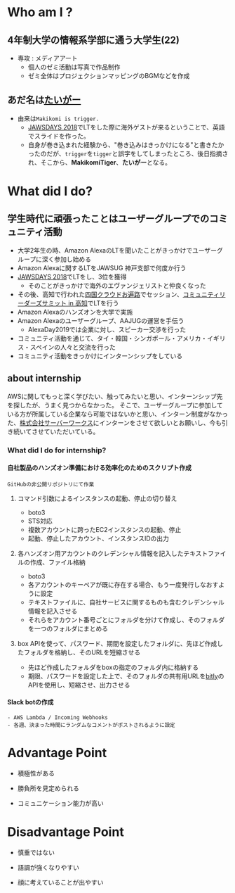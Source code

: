 # Who am I ?
## 4年制大学の情報系学部に通う大学生(22)
- 専攻 : メディアアート
    - 個人のゼミ活動は写真で作品制作
    - ゼミ全体はプロジェクションマッピングのBGMなどを作成

## あだ名は[たいがー](https://twitter.com/MakikomiTiger)
- 由来は`Makikomi is trigger.`
    - [JAWSDAYS 2018](https://jawsdays2018.jaws-ug.jp/)でLTをした際に海外ゲストが来るということで、英語でスライドを作った。
    - 自身が巻き込まれた経験から、"巻き込みはきっかけになる"と書きたかったのだが、`trigger`を`tigger`と誤字をしてしまったところ、後日指摘され、そこから、**MakikomiTiger**、**たいがー**となる。

# What did I do?
##  学生時代に頑張ったことは**ユーザーグループでのコミュニティ活動**
- 大学2年生の時、Amazon AlexaのLTを聞いたことがきっかけでユーザーグループに深く参加し始める
- Amazon Alexaに関するLTをJAWSUG 神戸支部で何度か行う
- [JAWSDAYS 2018](https://jawsdays2018.jaws-ug.jp/)でLTをし、3位を獲得
    - そのことがきっかけで海外のエヴァンジェリストと仲良くなった
- その後、高知で行われた[四国クラウドお遍路](http://ohenro.jaws-ug.jp/)でセッション、[コミュニティリーダーズサミット in 高知](https://eventregist.com/e/CLS_Kochi?lang=ja_JP)でLTを行う
- Amazon Alexaのハンズオンを大学で実施
- Amazon Alexaのユーザーグループ、AAJUGの運営を手伝う
    - AlexaDay2019では企業に対し、スピーカー交渉を行った
- コミュニティ活動を通じて、タイ・韓国・シンガポール・アメリカ・イギリス・スペインの人々と交流を行った
- コミュニティ活動をきっかけにインターンシップをしている

## about internship
AWSに関してもっと深く学びたい、触ってみたいと思い、インターンシップ先を探したが、うまく見つからなかった。
そこで、ユーザーグループに参加している方が所属している企業なら可能ではないかと思い、インターン制度がなかった、[株式会社サーバーワークス](https://www.serverworks.co.jp/)にインターンをさせて欲しいとお願いし、今も引き続いてさせていただいている。

### What did I do for internship?
#### 自社製品のハンズオン準備における効率化のためのスクリプト作成
`GitHubの非公開リポジトリにて作業`
1.  コマンド引数によるインスタンスの起動、停止の切り替え
    - boto3
    - STS対応
    - 複数アカウントに跨ったEC2インスタンスの起動、停止
    - 起動、停止したアカウント、インスタンスIDの出力

2. 各ハンズオン用アカウントのクレデンシャル情報を記入したテキストファイルの作成、ファイル格納
    - boto3
    - 各アカウントのキーペアが既に存在する場合、もう一度発行しなおすように設定
    - テキストファイルに、自社サービスに関するものも含むクレデンシャル情報を記入させる
    - それらをアカウント番号ごとにフォルダを分けて作成し、そのフォルダを一つのフォルダにまとめる

3. box APIを使って、パスワード、期間を設定したフォルダに、先ほど作成したフォルダを格納し、そのURLを短縮させる
    - 先ほど作成したフォルダをboxの指定のフォルダ内に格納する
    - 期限、パスワードを設定した上で、そのフォルダの共有用URLを[bitly](https://bitly.com/)のAPIを使用し、短縮させ、出力させる

#### Slack botの作成
    - AWS Lambda / Incoming Webhooks
    - 各週、決まった時間にランダムなコメントがポストされるように設定

# Advantage Point
- 積極性がある

- 勝負所を見定められる

- コミュニケーション能力が高い

# Disadvantage Point
- 慎重ではない

- 語調が強くなりやすい

- 顔に考えていることが出やすい
